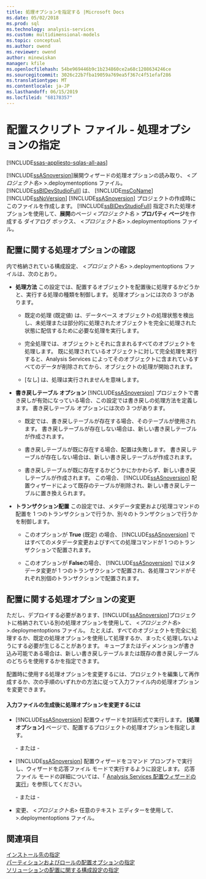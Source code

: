 ```yaml
---
title: 処理オプションを指定する |Microsoft Docs
ms.date: 05/02/2018
ms.prod: sql
ms.technology: analysis-services
ms.custom: multidimensional-models
ms.topic: conceptual
ms.author: owend
ms.reviewer: owend
author: minewiskan
manager: kfile
ms.openlocfilehash: 54be969446b9c1b234860ce2a68c1208634246ce
ms.sourcegitcommit: 3026c22b7fba19059a769ea5f367c4f51efaf286
ms.translationtype: MT
ms.contentlocale: ja-JP
ms.lasthandoff: 06/15/2019
ms.locfileid: "68178357"
---
```

# <a name="deployment-script-files---specifying-processing-options"></a>配置スクリプト ファイル - 処理オプションの指定
[!INCLUDE[ssas-appliesto-sqlas-all-aas](../../includes/ssas-appliesto-sqlas-all-aas.md)]

  [!INCLUDE[ssASnoversion](../../includes/ssasnoversion-md.md)]展開ウィザードの処理オプションの読み取り、 \<*プロジェクト名*> >.deploymentoptions ファイル。 [!INCLUDE[ssBIDevStudioFull](../../includes/ssbidevstudiofull-md.md)] は、 [!INCLUDE[msCoName](../../includes/msconame-md.md)] [!INCLUDE[ssNoVersion](../../includes/ssnoversion-md.md)] [!INCLUDE[ssASnoversion](../../includes/ssasnoversion-md.md)] プロジェクトの作成時にこのファイルを作成します。 [!INCLUDE[ssBIDevStudioFull](../../includes/ssbidevstudiofull-md.md)] 指定された処理オプションを使用して、**展開**のページ *\<プロジェクト名 >* **プロパティ ページ**を作成する ダイアログ ボックス、 \<*プロジェクト名*> >.deploymentoptions ファイル。  
  
## <a name="reviewing-the-processing-options-for-deployment"></a>配置に関する処理オプションの確認  
 内で格納されている構成設定、 \<*プロジェクト名*> >.deploymentoptions ファイルは、次のとおり。  
  
-   **処理方法** この設定では、配置するオブジェクトを配置後に処理するかどうかと、実行する処理の種類を制御します。 処理オプションには次の 3 つがあります。  
  
    -   既定の処理 (既定値) は、データベース オブジェクトの処理状態を検出し、未処理または部分的に処理されたオブジェクトを完全に処理された状態に配信するために必要な処理を実行します。
  
    -   完全処理では、オブジェクトとそれに含まれるすべてのオブジェクトを処理します。 既に処理されているオブジェクトに対して完全処理を実行すると、Analysis Services によってそのオブジェクトに含まれているすべてのデータが削除されてから、オブジェクトの処理が開始されます。 
  
    -   [なし] は、処理は実行されませんを意味します。


-   **書き戻しテーブル オプション** [!INCLUDE[ssASnoversion](../../includes/ssasnoversion-md.md)] プロジェクトで書き戻しが有効になっている場合、この設定では書き戻しの処理方法を定義します。 書き戻しテーブル オプションには次の 3 つがあります。  
  
    -   既定では、書き戻しテーブルが存在する場合、そのテーブルが使用されます。 書き戻しテーブルが存在しない場合は、新しい書き戻しテーブルが作成されます。  
  
    -   書き戻しテーブルが既に存在する場合、配置は失敗します。 書き戻しテーブルが存在しない場合は、新しい書き戻しテーブルが作成されます。  
  
    -   書き戻しテーブルが既に存在するかどうかにかかわらず、新しい書き戻しテーブルが作成されます。 この場合、 [!INCLUDE[ssASnoversion](../../includes/ssasnoversion-md.md)] 配置ウィザードによって既存のテーブルが削除され、新しい書き戻しテーブルに置き換えられます。  
  
-   **トランザクション配置** この設定では、メタデータ変更および処理コマンドの配置を 1 つのトランザクションで行うか、別々のトランザクションで行うかを制御します。  
  
    -   このオプションが **True** (既定) の場合、 [!INCLUDE[ssASnoversion](../../includes/ssasnoversion-md.md)] ではすべてのメタデータ変更およびすべての処理コマンドが 1 つのトランザクションで配置されます。  
  
    -   このオプションが **False**の場合、 [!INCLUDE[ssASnoversion](../../includes/ssasnoversion-md.md)] ではメタデータ変更が 1 つのトランザクションで配置され、各処理コマンドがそれぞれ別個のトランザクションで配置されます。  
  
## <a name="modifying-the-processing-options-for-deployment"></a>配置に関する処理オプションの変更  
 ただし、デプロイする必要があります、[!INCLUDE[ssASnoversion](../../includes/ssasnoversion-md.md)]プロジェクトに格納されている別の処理オプションを使用して、 \<*プロジェクト名*> >.deploymentoptions ファイル。 たとえば、すべてのオブジェクトを完全に処理するか、既定の処理オプションを使用して処理するか、まったく処理しないようにする必要が生じることがあります。 キューブまたはディメンションが書き込み可能である場合は、新しい書き戻しテーブルまたは既存の書き戻しテーブルのどちらを使用するかを指定できます。  
  
 配置時に使用する処理オプションを変更するには、プロジェクトを編集して再作成するか、次の手順のいずれかの方法に従って入力ファイル内の処理オプションを変更できます。  
  
#### <a name="to-change-processing-options-after-the-input-files-have-been-generated"></a>入力ファイルの生成後に処理オプションを変更するには  
  
-   [!INCLUDE[ssASnoversion](../../includes/ssasnoversion-md.md)] 配置ウィザードを対話形式で実行します。 **[処理オプション]** ページで、配置するプロジェクトの処理オプションを指定します。  
  
     \- または -  
  
-   [!INCLUDE[ssASnoversion](../../includes/ssasnoversion-md.md)] 配置ウィザードをコマンド プロンプトで実行し、ウィザードを応答ファイル モードで実行するように設定します。 応答ファイル モードの詳細については、「 [Analysis Services 配置ウィザードの実行](../../analysis-services/multidimensional-models/running-the-analysis-services-deployment-wizard.md)」を参照してください。  
  
     \- または -  
  
-   変更、 \<*プロジェクト名*> 任意のテキスト エディターを使用して、>.deploymentoptions ファイル。  
  
## <a name="see-also"></a>関連項目  
 [インストール先の指定](../../analysis-services/multidimensional-models/deployment-script-files-specifying-the-installation-target.md)   
 [パーティションおよびロールの配置オプションの指定](../../analysis-services/multidimensional-models/deployment-script-files-partition-and-role-deployment-options.md)   
 [ソリューションの配置に関する構成設定の指定](../../analysis-services/multidimensional-models/deployment-script-files-solution-deployment-config-settings.md)  
  
  
